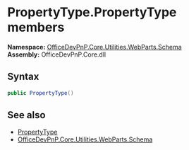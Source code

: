 # PropertyType.PropertyType members 
  

**Namespace:** [OfficeDevPnP.Core.Utilities.WebParts.Schema](OfficeDevPnP.Core.Utilities.WebParts.Schema.md)  
**Assembly:** OfficeDevPnP.Core.dll  
## Syntax
```C#
public PropertyType()
```
## See also
- [PropertyType](OfficeDevPnP.Core.Utilities.WebParts.Schema.PropertyType.md)
- [OfficeDevPnP.Core.Utilities.WebParts.Schema](OfficeDevPnP.Core.Utilities.WebParts.Schema.md)
